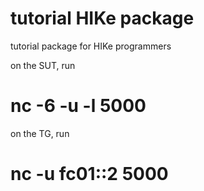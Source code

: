 # tutorial HIKe package

 tutorial package for HIKe programmers 

on the SUT, run

  # nc -6 -u -l 5000

on the TG, run
  
  # nc -u fc01::2 5000
  
